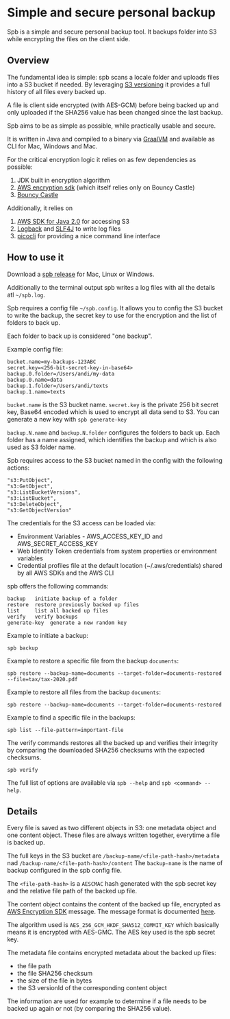 # Simple and secure personal backup

Spb is a simple and secure personal backup tool.
It backups folder into S3 while encrypting the files on the client side.

## Overview

The fundamental idea is simple: spb scans a locale folder and uploads files into a S3 bucket if needed.
By leveraging [S3 versioning](https://docs.aws.amazon.com/AmazonS3/latest/userguide/Versioning.html) it provides
a full history of all files every backed up.

A file is client side encrypted (with AES-GCM) before being backed up and only uploaded if the SHA256 value has been
changed
since the last backup.

Spb aims to be as simple as possible, while practically usable and secure.

It is written in Java and compiled to a binary via [GraalVM](https://www.graalvm.org/) and available as CLI for Mac,
Windows and Mac.

For the critical encryption logic it relies on as few dependencies as possible:

1. JDK built in encryption algorithm
2. [AWS encryption sdk](https://github.com/aws/aws-encryption-sdk-java) (which itself relies only on Bouncy Castle)
3. [Bouncy Castle](https://www.bouncycastle.org/)

Additionally, it relies on

1. [AWS SDK for Java 2.0](https://github.com/aws/aws-sdk-java-v2) for accessing S3
2. [Logback](https://logback.qos.ch/) and [SLF4J](https://www.slf4j.org/) to write log files
3. [picocli](https://picocli.info/) for providing a nice command line interface

## How to use it

Download a [spb release](https://github.com/andimarek/spb/releases) for Mac, Linux or Windows.

Additionally to the terminal output spb writes a log files with all the details atl `~/spb.log`.

Spb requires a config file `~/spb.config`.
It allows you to config the S3 bucket to write the backup, the secret key to use for the encryption and
the list of folders to back up.

Each folder to back up is considered "one backup".

Example config file:

```properties
bucket.name=my-backups-123ABC
secret.key=<256-bit-secret-key-in-base64>
backup.0.folder=/Users/andi/my-data
backup.0.name=data
backup.1.folder=/Users/andi/texts
backup.1.name=texts
```

`bucket.name` is the S3 bucket name.
`secret.key` is the private 256 bit secret key, Base64 encoded which is used to encrypt all data
send to S3. You can generate a new key with `spb generate-key`

`backup.N.name` and `backup.N.folder` configures the folders to back up. Each folder has a name
assigned, which identifies the backup and which is also used as S3 folder name.

Spb requires access to the S3 bucket named in the config with the following actions:

```
"s3:PutObject",
"s3:GetObject",
"s3:ListBucketVersions",
"s3:ListBucket",
"s3:DeleteObject",
"s3:GetObjectVersion"
````

The credentials for the S3 access can be loaded via:

- Environment Variables - AWS_ACCESS_KEY_ID and AWS_SECRET_ACCESS_KEY
- Web Identity Token credentials from system properties or environment variables
- Credential profiles file at the default location (~/.aws/credentials) shared by all AWS SDKs and the AWS CLI

spb offers the following commands:

```
backup   initiate backup of a folder
restore  restore previously backed up files
list     list all backed up files
verify   verify backups
generate-key  generate a new random key
```

Example to initiate a backup:

```shell
spb backup
```

Example to restore a specific file from the backup `documents`:

```shell
spb restore --backup-name=documents --target-folder=documents-restored --file=tax/tax-2020.pdf
```

Example to restore all files from the backup `documents`:

```shell
spb restore --backup-name=documents --target-folder=documents-restored 
```

Example to find a specific file in the backups:

```shell
spb list --file-pattern=important-file
```

The verify commands restores all the backed up and verifies their integrity by comparing
the downloaded SHA256 checksums with the expected checksums.

```shell
spb verify
```

The full list of options are available via `spb --help` and `spb <command> --help`.

## Details

Every file is saved as two different objects in S3: one metadata object and one content object.
These files are always written together, everytime a file is backed up.

The full keys in the S3 bucket are `/backup-name/<file-path-hash>/metadata` nad `/backup-name/<file-path-hash>/content`
The `backup-name` is the name of backup configured in the spb config file.

The `<file-path-hash>` is a `AESCMAC` hash generated with the spb secret key and the relative file path
of the backed up file.

The content object contains the content of the backed up file, encrypted
as [AWS Encryption SDK](https://docs.aws.amazon.com/encryption-sdk/latest/developer-guide/concepts.html)
message. The message format is
documented [here](https://docs.aws.amazon.com/encryption-sdk/latest/developer-guide/message-format.html).

The algorithm used is `AES_256_GCM_HKDF_SHA512_COMMIT_KEY` which basically means it is encrypted with AES-GMC.
The AES key used is the spb secret key.

The metadata file contains encrypted metadata about the backed up files:

- the file path
- the file SHA256 checksum
- the size of the file in bytes
- the S3 versionId of the corresponding content object

The information are used for example to determine if a file needs to be backed up again or not (by comparing the SHA256
value).


